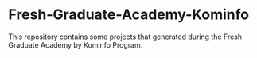 # Fresh-Graduate-Academy-Kominfo
This repository contains some projects that generated during the Fresh Graduate Academy by Kominfo Program.

